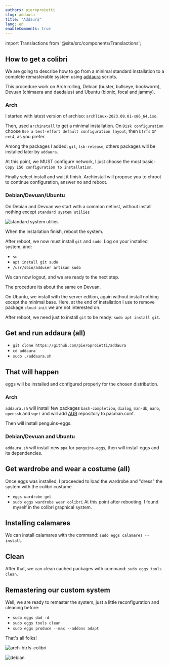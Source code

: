 ```yaml
---
authors: pieroproietti
slug: addaura
title: "Addaura"
lang: en
enableComments: true
---
```


import Translactions from '@site/src/components/Translactions';

## How to get a colibri

We are going to describe how to go from a minimal standard installation to a complete remasterable system using [addaura](https://github.com/pieroproietti/addaura) scripts.

This procedure work on Arch rolling, Debian (buster, bullseye, bookworm), Devuan (chimaera and daedalus) and Ubuntu (bionic, focal and jammy).

### Arch
I started with latest version of archiso: `archlinux-2023.09.01-x86_64.iso`.

Then, used `archinstall` to get a minimal installation. On `Disk configuration` choose `Use a best-effort default configuration layout`, then `btrfs` or `ext4`, as you prefer.

Among the packages I added: `git`, `lsb-release`, others packages will be installed later by `addaura`.

At this point, we MUST configure network, I just choose the most basic: `Copy ISO configuration to installation`.

Finally select install and wait it finish. Archinstall will propose you to chroot to continue configuration, answer no and reboot.

### Debian/Devuan/Ubuntu
On Debian and Devuan we start with a common netinst, without install nothing except `standard system utilies`

![standard system utilies](/images/standard-system-utilies.png)

When the installation finish, reboot the system.

After reboot, we now must install `git` and `sudo`. Log on your installed system, and:

* `su`
* `apt install git sudo`
* `/usr/sbin/adduser artisan sudo`

We can now logout, and we are ready to the next step.

The procedure its about the same on Devuan.

On Ubuntu, we install with the server edition, again without install nothing except the minimal base. Here, at the end of installation I use to remove package `cloud-init` we are not interested on.

After reboot, we need just to install `git` to be ready: `sudo apt install git`.

## Get and run addaura (all)

* `git clone https://github.com/pieroproietti/addaura`
* `cd addaura`
* `sudo ./addaura.sh`

## That will happen
eggs will be installed and configured properly for the chosen distribution.

### Arch
`addaura.sh` will install few packages `bash-completion`, `dialog`, `man-db`, `nano`, `openssh` and `wget` and will add [AUR](https://aur.archlinux.org/)  repository to pacman.conf.

Then will install penguins-eggs.

### Debian/Devuan and Ubuntu
`addaura.sh` will install new `ppa` for `penguins-eggs`, then will install eggs and its dependencies.

## Get wardrobe and wear a costume (all)
Once eggs was installed, I proceeded to load the wardrobe and "dress" the system with the colibri costume.
* `eggs wardrobe get`
* `sudo eggs wardrobe wear colibri`
At this point after rebooting, I found myself in the colibri graphical system.

## Installing calamares
We can install calamares with the command: `sudo eggs calamares --install`.

## Clean
After that, we can clean cached packages with command: `sudo eggs tools clean`.

## Remastering our custom system
Well, we are ready to remaster the system, just a little reconfiguration and cleaning before:

* `sudo eggs dad -d`
* `sudo eggs tools clean`
* `sudo eggs produce --max --addons adapt`

That's all folks!

![arch-btrfs-colibri](https://github.com/pieroproietti/penguins-eggs/assets/958613/af5bb156-c86e-422d-8ed0-f4eef82d249d)

![debian](/images/colibri-debian.png)

